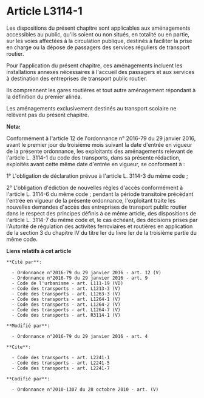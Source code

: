 # Article L3114-1

Les dispositions du présent chapitre sont applicables aux aménagements accessibles au public, qu'ils soient ou non situés, en
totalité ou en partie, sur les voies affectées à la circulation publique, destinés à faciliter la prise en charge ou la
dépose de passagers des services réguliers de transport routier. 

Pour l'application du présent chapitre, ces aménagements incluent les installations annexes nécessaires à l'accueil des
passagers et aux services à destination des entreprises de transport public routier. 

Ils comprennent les gares routières et tout autre aménagement répondant à la définition du premier alinéa. 

Les aménagements exclusivement destinés au transport scolaire ne relèvent pas du présent chapitre.

**Nota:**

Conformément à l'article 12 de l'ordonnance n° 2016-79 du 29 janvier 2016, avant le premier jour du troisième mois suivant la
date d'entrée en vigueur de la présente ordonnance, les exploitants des aménagements relevant de l'article L. 3114-1 du code
des transports, dans sa présente rédaction, exploités avant cette même date d'entrée en vigueur, se conforment à :

1° L'obligation de déclaration prévue à l'article L. 3114-3 du même code ;

2° L'obligation d'édiction de nouvelles règles d'accès conformément à l'article L. 3114-6 du même code ; pendant la période
transitoire précédant l'entrée en vigueur de la présente ordonnance, l'exploitant traite les nouvelles demandes d'accès des
entreprises de transport public routier dans le respect des principes définis à ce même article, des dispositions de
l'article L. 3114-7 du même code et, le cas échéant, des décisions prises par l'Autorité de régulation des activités
ferroviaires et routières en application de la section 3 du chapitre IV du titre Ier du livre Ier de la troisième partie du
même code.

**Liens relatifs à cet article**

	**Cité par**:

	  - Ordonnance n°2016-79 du 29 janvier 2016 - art. 12 (V)
	  - Ordonnance n°2016-79 du 29 janvier 2016 - art. 9
	  - Code de l'urbanisme - art. L111-19 (VD)
	  - Code des transports - art. L1213-3 (V)
	  - Code des transports - art. L1263-3 (V)
	  - Code des transports - art. L1264-1 (V)
	  - Code des transports - art. L1264-2 (V)
	  - Code des transports - art. L1264-7 (V)
	  - Code des transports - art. R3114-1 (V)

	**Modifié par**:

	  - Ordonnance n°2016-79 du 29 janvier 2016 - art. 4

	**Cite**:

	  - Code des transports - art. L2241-1
	  - Code des transports - art. L2241-5
	  - Code des transports - art. L2241-7

	**Codifié par**:

	  - Ordonnance n°2010-1307 du 28 octobre 2010 - art. (V)
